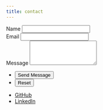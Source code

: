 ```yaml
---
title: contact
---
```


<form action="https://formspree.io/bbaljarrah20@ph.just.edu.jo" method="POST">
  <div class="fields">
    <div class="field half first">
      <label for="name">Name</label>
      <input type="text" name="name" id="name" required />
    </div>
    <div class="field half">
      <label for="email">Email</label>
      <input type="email" name="_replyto" id="email" required />
    </div>
    <div class="field">
      <label for="message">Message</label>
      <textarea name="message" id="message" rows="4" required></textarea>
    </div>
  </div>
  <ul class="actions">
    <li><input type="submit" value="Send Message" class="primary" /></li>
    <li><input type="reset" value="Reset" /></li>
  </ul>
</form>

<ul class="icons">
  <li><a href="https://github.com/Bananbashar" class="icon fa-github" target="_blank"><span class="label">GitHub</span></a></li>
  <li><a href="https://www.linkedin.com/in/banan-al-jarrah-aba125357" class="icon fa-linkedin" target="_blank"><span class="label">LinkedIn</span></a></li>
</ul>
